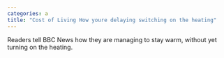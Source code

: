 ```yaml
---
categories: a
title: "Cost of Living How youre delaying switching on the heating"
---
```

Readers tell BBC News how they are managing to stay warm, without yet turning on the heating.